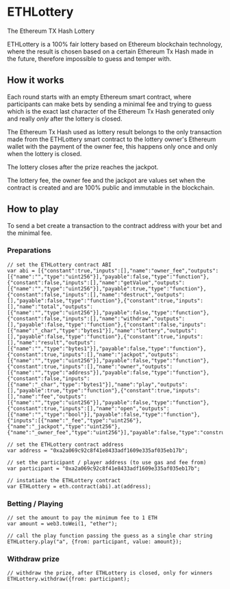 # ETHLottery

The Ethereum TX Hash Lottery

ETHLottery is a 100% fair lottery based on Ethereum blockchain technology, where the result is chosen based on a certain Ethereum Tx Hash made in the future, therefore impossible to guess and temper with.

## How it works

Each round starts with an empty Ethereum smart contract, where participants can make bets by sending a minimal fee and trying to guess which is the exact last character of the Ethereum Tx Hash generated only and really *only* after the lottery is closed.

The Ethereum Tx Hash used as lottery result belongs to the only transaction made from the ETHLottery smart contract to the lottery owner's Ethereum wallet with the payment of the owner fee, this happens only once and only when the lottery is closed.

The lottery closes after the prize reaches the jackpot.

The lottery fee, the owner fee and the jackpot are values set when the contract is created and are 100% public and immutable in the blockchain.

## How to play

To send a bet create a transaction to the contract address with your bet and the minimal fee.

### Preparations
```shell
// set the ETHLottery contract ABI
var abi = [{"constant":true,"inputs":[],"name":"owner_fee","outputs":[{"name":"","type":"uint256"}],"payable":false,"type":"function"},{"constant":false,"inputs":[],"name":"getValue","outputs":[{"name":"","type":"uint256"}],"payable":true,"type":"function"},{"constant":false,"inputs":[],"name":"destruct","outputs":[],"payable":false,"type":"function"},{"constant":true,"inputs":[],"name":"total","outputs":[{"name":"","type":"uint256"}],"payable":false,"type":"function"},{"constant":false,"inputs":[],"name":"withdraw","outputs":[],"payable":false,"type":"function"},{"constant":false,"inputs":[{"name":"_char","type":"bytes1"}],"name":"lottery","outputs":[],"payable":false,"type":"function"},{"constant":true,"inputs":[],"name":"result","outputs":[{"name":"","type":"bytes1"}],"payable":false,"type":"function"},{"constant":true,"inputs":[],"name":"jackpot","outputs":[{"name":"","type":"uint256"}],"payable":false,"type":"function"},{"constant":true,"inputs":[],"name":"owner","outputs":[{"name":"","type":"address"}],"payable":false,"type":"function"},{"constant":false,"inputs":[{"name":"_char","type":"bytes1"}],"name":"play","outputs":[],"payable":true,"type":"function"},{"constant":true,"inputs":[],"name":"fee","outputs":[{"name":"","type":"uint256"}],"payable":false,"type":"function"},{"constant":true,"inputs":[],"name":"open","outputs":[{"name":"","type":"bool"}],"payable":false,"type":"function"},{"inputs":[{"name":"_fee","type":"uint256"},{"name":"_jackpot","type":"uint256"},{"name":"_owner_fee","type":"uint256"}],"payable":false,"type":"constructor"}];

// set the ETHLottery contract address
var address = "0xa2a069c92c8f41e8433adf1609e335af035eb17b";

// set the participant / player address (to use gas and fee from)
var participant = "0xa2a069c92c8f41e8433adf1609e335af035eb17b";

// instatiate the ETHLottery contract
var ETHLottery = eth.contract(abi).at(address);
```

### Betting / Playing
```shell
// set the amount to pay the minimum fee to 1 ETH
var amount = web3.toWei(1, "ether");

// call the play function passing the guess as a single char string
ETHLottery.play("a", {from: participant, value: amount});
```

### Withdraw prize
```shell
// withdraw the prize, after ETHLottery is closed, only for winners
ETHLottery.withdraw({from: participant);
```
